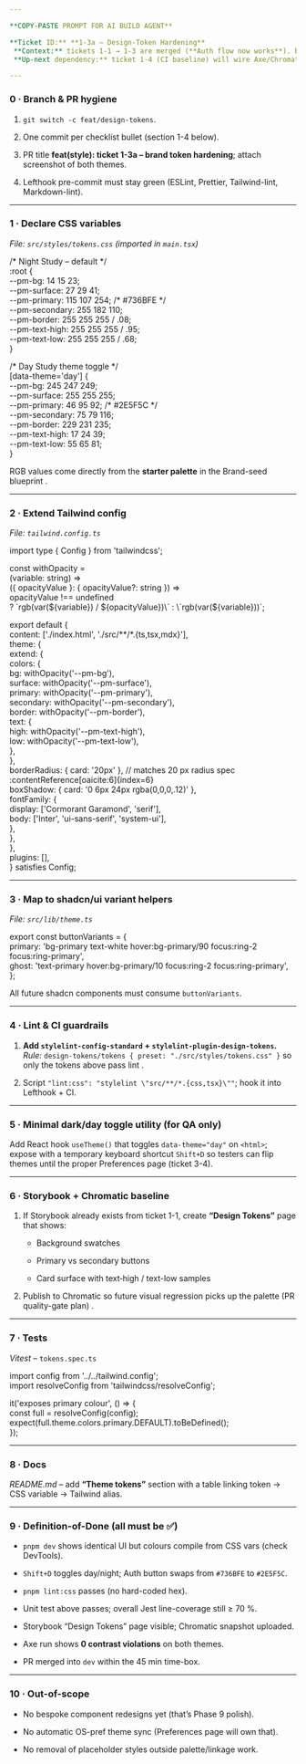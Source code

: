 ```yaml
---

**COPY-PASTE PROMPT FOR AI BUILD AGENT**

**Ticket ID:** **1-3a – Design-Token Hardening**  
 **Context:** tickets 1-1 → 1-3 are merged (**Auth flow now works**). Before the UI grows, we must lock-in the brand design tokens so every subsequent component “speaks the same language.”  
 **Up-next dependency:** ticket 1-4 (CI baseline) will wire Axe/Chromatic/Lighthouse; it must inherit these tokens.

---
```


### **0 · Branch & PR hygiene**

1. `git switch -c feat/design-tokens`.

2. One commit per checklist bullet (section 1-4 below).

3. PR title **feat(style): ticket 1-3a – brand token hardening**; attach screenshot of both themes.

4. Lefthook pre-commit must stay green (ESLint, Prettier, Tailwind-lint, Markdown-lint).

---

### **1 · Declare CSS variables**

_File: `src/styles/tokens.css` (imported in `main.tsx`)_

/\* Night Study – default \*/  
:root {  
 \--pm-bg: 14 15 23;  
 \--pm-surface: 27 29 41;  
 \--pm-primary: 115 107 254; /\* \#736BFE \*/  
 \--pm-secondary: 255 182 110;  
 \--pm-border: 255 255 255 / .08;  
 \--pm-text-high: 255 255 255 / .95;  
 \--pm-text-low: 255 255 255 / .68;  
}

/\* Day Study theme toggle \*/  
\[data-theme='day'\] {  
 \--pm-bg: 245 247 249;  
 \--pm-surface: 255 255 255;  
 \--pm-primary: 46 95 92; /\* \#2E5F5C \*/  
 \--pm-secondary: 75 79 116;  
 \--pm-border: 229 231 235;  
 \--pm-text-high: 17 24 39;  
 \--pm-text-low: 55 65 81;  
}

RGB values come directly from the **starter palette** in the Brand-seed blueprint .

---

### **2 · Extend Tailwind config**

_File: `tailwind.config.ts`_

import type { Config } from 'tailwindcss';

const withOpacity \=  
 (variable: string) \=\>  
 ({ opacityValue }: { opacityValue?: string }) \=\>  
 opacityValue \!== undefined  
 ? \`rgb(var(${variable}) / ${opacityValue})\`  
      : \`rgb(var(${variable}))\`;

export default {  
 content: \['./index.html', './src/\*\*/\*.{ts,tsx,mdx}'\],  
 theme: {  
 extend: {  
 colors: {  
 bg: withOpacity('--pm-bg'),  
 surface: withOpacity('--pm-surface'),  
 primary: withOpacity('--pm-primary'),  
 secondary: withOpacity('--pm-secondary'),  
 border: withOpacity('--pm-border'),  
 text: {  
 high: withOpacity('--pm-text-high'),  
 low: withOpacity('--pm-text-low'),  
 },  
 },  
 borderRadius: { card: '20px' }, // matches 20 px radius spec :contentReference\[oaicite:6\]{index=6}  
 boxShadow: { card: '0 6px 24px rgba(0,0,0,.12)' },  
 fontFamily: {  
 display: \['Cormorant Garamond', 'serif'\],  
 body: \['Inter', 'ui-sans-serif', 'system-ui'\],  
 },  
 },  
 },  
 plugins: \[\],  
} satisfies Config;

---

### **3 · Map to shadcn/ui variant helpers**

_File: `src/lib/theme.ts`_

export const buttonVariants \= {  
 primary: 'bg-primary text-white hover:bg-primary/90 focus:ring-2 focus:ring-primary',  
 ghost: 'text-primary hover:bg-primary/10 focus:ring-2 focus:ring-primary',  
};

All future shadcn components must consume `buttonVariants`.

---

### **4 · Lint & CI guardrails**

1. **Add `stylelint-config-standard` \+ `stylelint-plugin-design-tokens`.**  
   _Rule:_ `design-tokens/tokens { preset: "./src/styles/tokens.css" }` so only the tokens above pass lint .

2. Script `"lint:css": "stylelint \"src/**/*.{css,tsx}\""`; hook it into Lefthook \+ CI.

---

### **5 · Minimal dark/day toggle utility (for QA only)**

Add React hook `useTheme()` that toggles `data-theme="day"` on `<html>`; expose with a temporary keyboard shortcut `Shift+D` so testers can flip themes until the proper Preferences page (ticket 3-4).

---

### **6 · Storybook \+ Chromatic baseline**

1. If Storybook already exists from ticket 1-1, create **“Design Tokens”** page that shows:
   - Background swatches

   - Primary vs secondary buttons

   - Card surface with text‐high / text-low samples

2. Publish to Chromatic so future visual regression picks up the palette (PR quality-gate plan) .

---

### **7 · Tests**

_Vitest_ – `tokens.spec.ts`

import config from '../../tailwind.config';  
import resolveConfig from 'tailwindcss/resolveConfig';

it('exposes primary colour', () \=\> {  
 const full \= resolveConfig(config);  
 expect(full.theme.colors.primary.DEFAULT).toBeDefined();  
});

---

### **8 · Docs**

_README.md_ – add **“Theme tokens”** section with a table linking token → CSS variable → Tailwind alias.

---

### **9 · Definition-of-Done (all must be ✅)**

- `pnpm dev` shows identical UI but colours compile from CSS vars (check DevTools).

- `Shift+D` toggles day/night; Auth button swaps from `#736BFE` to `#2E5F5C`.

- `pnpm lint:css` passes (no hard-coded hex).

- Unit test above passes; overall Jest line-coverage still ≥ 70 %.

- Storybook “Design Tokens” page visible; Chromatic snapshot uploaded.

- Axe run shows **0 contrast violations** on both themes.

- PR merged into `dev` within the 45 min time-box.

---

### **10 · Out-of-scope**

- No bespoke component redesigns yet (that’s Phase 9 polish).

- No automatic OS-pref theme sync (Preferences page will own that).

- No removal of placeholder styles outside palette/linkage work.
